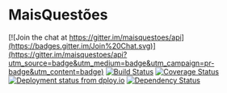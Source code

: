 # MaisQuestões

[![Join the chat at https://gitter.im/maisquestoes/api](https://badges.gitter.im/Join%20Chat.svg)](https://gitter.im/maisquestoes/api?utm_source=badge&utm_medium=badge&utm_campaign=pr-badge&utm_content=badge)
[![Build Status](https://travis-ci.org/maisquestoes/api.svg?branch=master)](https://travis-ci.org/maisquestoes/api)
[![Coverage Status](https://coveralls.io/repos/maisquestoes/api/badge.svg)](https://coveralls.io/r/maisquestoes/api)
[![Deployment status from dploy.io](https://maisquestoes.dploy.io/badge/88313865961412/31644.svg)](http://dploy.io)
[![Dependency Status](https://gemnasium.com/maisquestoes/api.svg)](https://gemnasium.com/maisquestoes/api)

